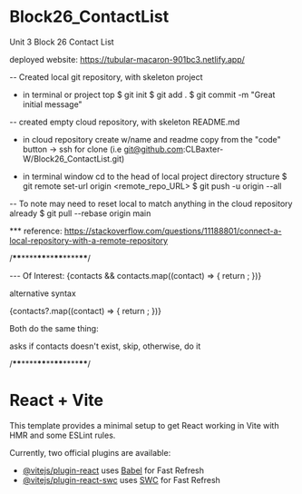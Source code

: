 # Block26_ContactList

Unit 3 Block 26 Contact List

deployed website: https://tubular-macaron-901bc3.netlify.app/

-- Created local git repository, with skeleton project

- in terminal or project top
  $ git init
  $ git add .
  $ git commit -m "Great initial message"

-- created empty cloud repository, with skeleton README.md

- in cloud repository
  create w/name and readme
  copy from the "code" button -> ssh for clone (i.e git@github.com:CLBaxter-W/Block26_ContactList.git)

- in terminal window cd to the head of local project directory structure
  $ git remote set-url origin <remote_repo_URL>
  $ git push -u origin --all

-- To note may need to reset local to match anything in the cloud repository already
$ git pull --rebase origin main

\*\*\* reference: https://stackoverflow.com/questions/11188801/connect-a-local-repository-with-a-remote-repository

/********\*\*********\*\*\*\*********\*\*********\*\*********\*\*********\*\*\*\*********\*\*********/

--- Of Interest:
{contacts &&
contacts.map((contact) => {
return <ContactRow key={contact.id} newContact={contact} />;
})}

alternative syntax

{contacts?.map((contact) => {
return <ContactRow key={contact.id} newContact={contact} />;
})}

Both do the same thing:

asks if contacts doesn't exist, skip, otherwise, do it

/********\*\*********\*\*\*\*********\*\*********\*\*********\*\*********\*\*\*\*********\*\*********/

# React + Vite

This template provides a minimal setup to get React working in Vite with HMR and some ESLint rules.

Currently, two official plugins are available:

- [@vitejs/plugin-react](https://github.com/vitejs/vite-plugin-react/blob/main/packages/plugin-react/README.md) uses [Babel](https://babeljs.io/) for Fast Refresh
- [@vitejs/plugin-react-swc](https://github.com/vitejs/vite-plugin-react-swc) uses [SWC](https://swc.rs/) for Fast Refresh
